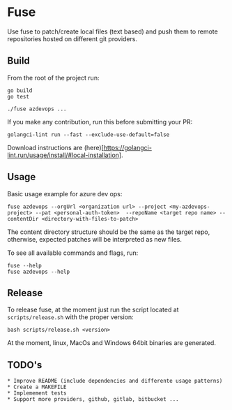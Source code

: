 # Fuse

Use fuse to patch/create local files (text based) and push them to remote repositories hosted on different git providers.

## Build

From the root of the project run:

    go build
    go test
    
    ./fuse azdevops ...

If you make any contribution, run this before submitting your PR:

    golangci-lint run --fast --exclude-use-default=false
    
Download instructions are (here)[https://golangci-lint.run/usage/install/#local-installation].

## Usage

Basic usage example for azure dev ops:

    fuse azdevops --orgUrl <organization url> --project <my-azdevops-project> --pat <personal-auth-token>  --repoName <target repo name> --contentDir <directory-with-files-to-patch>

The content directory structure should be the same as the target repo, otherwise, expected patches will be interpreted as new files.

To see all available commands and flags, run:

    fuse --help
    fuse azdevops --help
    
## Release

To release fuse, at the moment just run the script located at `scripts/release.sh` with the proper version:

    bash scripts/release.sh <version>

At the moment, linux, MacOs and Windows 64bit binaries are generated.

## TODO's

    * Improve README (include dependencies and differente usage patterns)
    * Create a MAKEFILE
    * Implemement tests
    * Support more providers, github, gitlab, bitbucket ...

